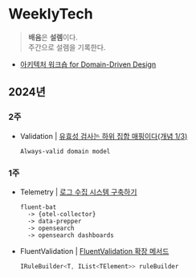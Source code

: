 # WeeklyTech
> **배움**은 **설렘**이다.  
> 주간으로 설렘을 기록한다.

- [아키텍처 워크숍 for Domain-Driven Design](https://github.com/hhko/ArchiWorkshop)

## 2024년
### 2주
- Validation | [유효성 검사는 하위 집합 매핑이다(개념 1/3)](./2024/02/ValidationConcept1/)
  ```
  Always-valid domain model
  ```

### 1주
- Telemetry | [로그 수집 시스템 구축하기](./2024/01/TelemetryLogSystem/)
  ```
  fluent-bat
    -> {otel-collector}
    -> data-prepper
    -> opensearch
    -> opensearch dashboards
  ```
- FluentValidation | [FluentValidation 확장 메서드](./2024/01/FluentValidationExtensionMethod/)
  ```cs
  IRuleBuilder<T, IList<TElement>> ruleBuilder
  ```